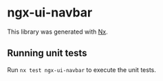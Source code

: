 # ngx-ui-navbar

This library was generated with [Nx](https://nx.dev).

## Running unit tests

Run `nx test ngx-ui-navbar` to execute the unit tests.
